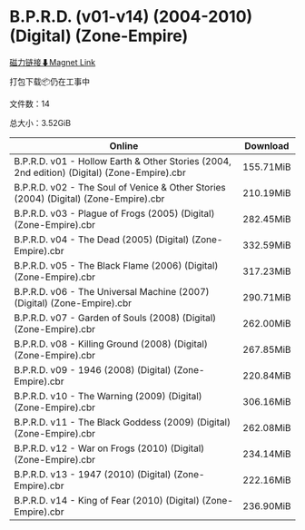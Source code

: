 # B.P.R.D. (v01-v14) (2004-2010) (Digital) (Zone-Empire)

[磁力链接⬇Magnet Link](magnet:?xt=urn:btih:9cd460540432bdec0315ea1fe39e4704b085ba38&dn=B.P.R.D.%20%28v01-v14%29%20%282004-2010%29%20%28Digital%29%20%28Zone-Empire%29)

打包下载📦仍在工事中

文件数：14

总大小：3.52GiB

Online | Download
--- | ---
B.P.R.D. v01 - Hollow Earth & Other Stories (2004, 2nd edition) (Digital) (Zone-Empire).cbr | 155.71MiB
B.P.R.D. v02 - The Soul of Venice & Other Stories (2004) (Digital) (Zone-Empire).cbr | 210.19MiB
B.P.R.D. v03 - Plague of Frogs (2005) (Digital) (Zone-Empire).cbr | 282.45MiB
B.P.R.D. v04 - The Dead (2005) (Digital) (Zone-Empire).cbr | 332.59MiB
B.P.R.D. v05 - The Black Flame (2006) (Digital) (Zone-Empire).cbr | 317.23MiB
B.P.R.D. v06 - The Universal Machine (2007) (Digital) (Zone-Empire).cbr | 290.71MiB
B.P.R.D. v07 - Garden of Souls (2008) (Digital) (Zone-Empire).cbr | 262.00MiB
B.P.R.D. v08 - Killing Ground (2008) (Digital) (Zone-Empire).cbr | 267.85MiB
B.P.R.D. v09 - 1946 (2008) (Digital) (Zone-Empire).cbr | 220.84MiB
B.P.R.D. v10 - The Warning (2009) (Digital) (Zone-Empire).cbr | 306.16MiB
B.P.R.D. v11 - The Black Goddess (2009) (Digital) (Zone-Empire).cbr | 262.08MiB
B.P.R.D. v12 - War on Frogs (2010) (Digital) (Zone-Empire).cbr | 234.14MiB
B.P.R.D. v13 - 1947 (2010) (Digital) (Zone-Empire).cbr | 222.16MiB
B.P.R.D. v14 - King of Fear (2010) (Digital) (Zone-Empire).cbr | 236.90MiB